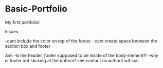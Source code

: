 # Basic-Portfolio
My first portfolio!



Issues:

-cant include the color on top of the footer.
-cant create space between the section box and footer


Ask
-is the header, footer supposed to be inside of the body element?!
-why is footer not sticking at the bottom?  see contact us without w3 css






